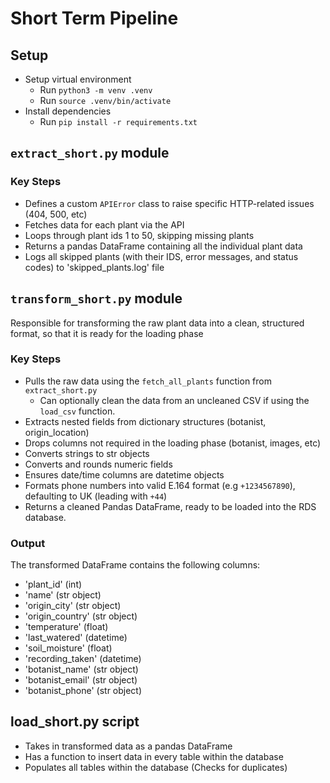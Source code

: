 
# Short Term Pipeline

## Setup
- Setup virtual environment
    - Run `python3 -m venv .venv`
    - Run `source .venv/bin/activate`
- Install dependencies
    - Run `pip install -r requirements.txt`


## `extract_short.py` module

### Key Steps 
- Defines a custom `APIError` class to raise specific HTTP-related issues (404, 500, etc)
- Fetches data for each plant via the API
- Loops through plant ids 1 to 50, skipping missing plants
- Returns a pandas DataFrame containing all the individual plant data
- Logs all skipped plants (with their IDS, error messages, and status codes) to 'skipped_plants.log' file



## `transform_short.py` module

Responsible for transforming the raw plant data into a clean, structured format, 
so that it is ready for the loading phase

### Key Steps
- Pulls the raw data using the `fetch_all_plants` function from `extract_short.py`
    - Can optionally clean the data from an uncleaned CSV if using the `load_csv` function.
- Extracts nested fields from dictionary structures (botanist, origin_location)
- Drops columns not required in the loading phase (botanist, images, etc)
- Converts strings to str objects
- Converts and rounds numeric fields 
- Ensures date/time columns are datetime objects
- Formats phone numbers into valid E.164 format (e.g `+1234567890`), defaulting to UK (leading with `+44`)
- Returns a cleaned Pandas DataFrame, ready to be loaded into the RDS database.

### Output
The transformed DataFrame contains the following columns:

- 'plant_id' (int)
- 'name' (str object)
- 'origin_city' (str object)
- 'origin_country' (str object)
- 'temperature' (float)
- 'last_watered' (datetime)
- 'soil_moisture' (float)
- 'recording_taken' (datetime)
- 'botanist_name' (str object)
- 'botanist_email' (str object)
- 'botanist_phone' (str object)

## load_short.py script

- Takes in transformed data as a pandas DataFrame
- Has a function to insert data in every table within the database
- Populates all tables within the database (Checks for duplicates)

